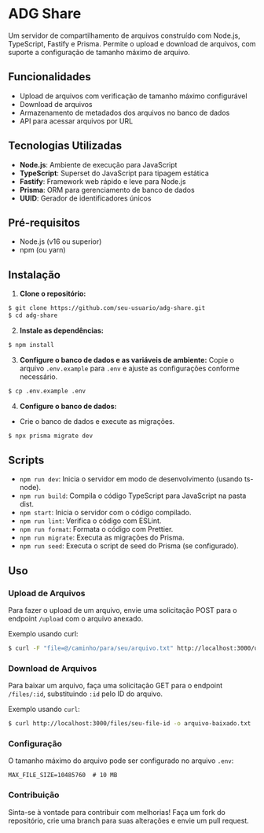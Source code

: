 # ADG Share

Um servidor de compartilhamento de arquivos construído com Node.js, TypeScript, Fastify e Prisma. Permite o upload e download de arquivos, com suporte a configuração de tamanho máximo de arquivo.

## Funcionalidades

- Upload de arquivos com verificação de tamanho máximo configurável
- Download de arquivos
- Armazenamento de metadados dos arquivos no banco de dados
- API para acessar arquivos por URL

## Tecnologias Utilizadas

- **Node.js**: Ambiente de execução para JavaScript
- **TypeScript**: Superset do JavaScript para tipagem estática
- **Fastify**: Framework web rápido e leve para Node.js
- **Prisma**: ORM para gerenciamento de banco de dados
- **UUID**: Gerador de identificadores únicos

## Pré-requisitos

- Node.js (v16 ou superior)
- npm (ou yarn)

## Instalação

1. **Clone o repositório:**

```bash
$ git clone https://github.com/seu-usuario/adg-share.git
$ cd adg-share
```

2. **Instale as dependências:**

```bash
$ npm install
```

3. **Configure o banco de dados e as variáveis de ambiente:**
   Copie o arquivo `.env.example` para `.env` e ajuste as configurações conforme necessário.

```bash
$ cp .env.example .env
```

4. **Configure o banco de dados:**

- Crie o banco de dados e execute as migrações.

```bash
$ npx prisma migrate dev
```

## Scripts

- `npm run dev`: Inicia o servidor em modo de desenvolvimento (usando ts-node).
- `npm run build`: Compila o código TypeScript para JavaScript na pasta dist.
- `npm start`: Inicia o servidor com o código compilado.
- `npm run lint`: Verifica o código com ESLint.
- `npm run format`: Formata o código com Prettier.
- `npm run migrate`: Executa as migrações do Prisma.
- `npm run seed`: Executa o script de seed do Prisma (se configurado).

## Uso

### Upload de Arquivos

Para fazer o upload de um arquivo, envie uma solicitação POST para o endpoint `/upload` com o arquivo anexado.

Exemplo usando curl:

```bash
$ curl -F "file=@/caminho/para/seu/arquivo.txt" http://localhost:3000/upload
```

### Download de Arquivos

Para baixar um arquivo, faça uma solicitação GET para o endpoint `/files/:id`, substituindo `:id` pelo ID do arquivo.

Exemplo usando `curl`:

```bash
$ curl http://localhost:3000/files/seu-file-id -o arquivo-baixado.txt
```

### Configuração

O tamanho máximo do arquivo pode ser configurado no arquivo `.env`:

```env
MAX_FILE_SIZE=10485760  # 10 MB
```

### Contribuição

Sinta-se à vontade para contribuir com melhorias! Faça um fork do repositório, crie uma branch para suas alterações e envie um pull request.
